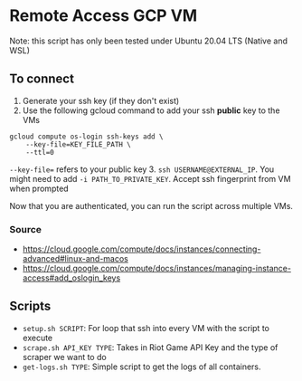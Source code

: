 # Remote Access GCP VM

Note: this script has only been tested under Ubuntu 20.04 LTS (Native and WSL)

## To connect
1. Generate your ssh key (if they don't exist)
1. Use the following gcloud command to add your ssh **public** key to the VMs
```
gcloud compute os-login ssh-keys add \
    --key-file=KEY_FILE_PATH \
    --ttl=0
```
`--key-file=` refers to your public key
3. `ssh USERNAME@EXTERNAL_IP`. You might need to add `-i PATH_TO_PRIVATE_KEY`. Accept ssh fingerprint from VM when prompted

Now that you are authenticated, you can run the script across multiple VMs.

### Source
* https://cloud.google.com/compute/docs/instances/connecting-advanced#linux-and-macos
* https://cloud.google.com/compute/docs/instances/managing-instance-access#add_oslogin_keys

## Scripts
* `setup.sh SCRIPT`: For loop that ssh into every VM with the script to execute
* `scrape.sh API_KEY TYPE`: Takes in Riot Game API Key and the type of scraper we want to do
* `get-logs.sh TYPE`: Simple script to get the logs of all containers.